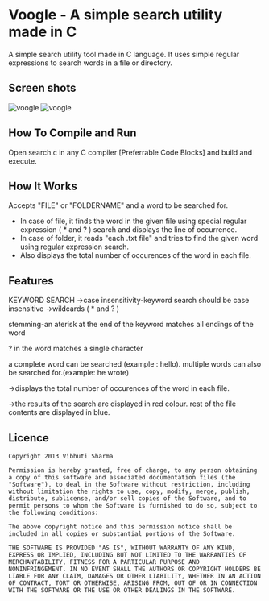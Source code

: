 Voogle - A simple search utility made in C
==========================================

A simple search utility tool made in C language. It uses simple regular expressions to search words in a file or directory.

Screen shots
------------
![voogle](http://s18.postimg.org/qrk3827wp/voogle.png "voogle")
![voogle](http://s21.postimg.org/h9oxa1xvr/voogle2.png "voogle")


How To Compile and Run
----------------------
Open search.c in any C compiler [Preferrable Code Blocks] and build and execute.


How It Works
-------------
 Accepts "FILE" or "FOLDERNAME" and a word to be searched for.
* In case of file, it finds the word in the given file using special regular expression  ( * and ? ) search and displays the line of occurrence.
* In case of folder, it reads "each .txt file" and tries to find the given word using regular expression search.
* Also displays the total number of occurences of the word in each file.


Features
---------

KEYWORD SEARCH
->case insensitivity-keyword search should be case insensitive
->wildcards ( * and ? )

stemming-an aterisk at the end of the keyword 
matches all endings of the word

? in the word matches a single character

a complete word can be searched (example : hello).
multiple words can also be searched for.(example: he wrote)

->displays the total number of occurences of the word in each file.


->the results of the search are displayed in red colour.
rest of the file contents are displayed in blue.



Licence
-------

	Copyright 2013 Vibhuti Sharma

	Permission is hereby granted, free of charge, to any person obtaining
	a copy of this software and associated documentation files (the
	"Software"), to deal in the Software without restriction, including
	without limitation the rights to use, copy, modify, merge, publish,
	distribute, sublicense, and/or sell copies of the Software, and to
	permit persons to whom the Software is furnished to do so, subject to
	the following conditions:

	The above copyright notice and this permission notice shall be
	included in all copies or substantial portions of the Software.

	THE SOFTWARE IS PROVIDED "AS IS", WITHOUT WARRANTY OF ANY KIND,
	EXPRESS OR IMPLIED, INCLUDING BUT NOT LIMITED TO THE WARRANTIES OF
	MERCHANTABILITY, FITNESS FOR A PARTICULAR PURPOSE AND
	NONINFRINGEMENT. IN NO EVENT SHALL THE AUTHORS OR COPYRIGHT HOLDERS BE
	LIABLE FOR ANY CLAIM, DAMAGES OR OTHER LIABILITY, WHETHER IN AN ACTION
	OF CONTRACT, TORT OR OTHERWISE, ARISING FROM, OUT OF OR IN CONNECTION
	WITH THE SOFTWARE OR THE USE OR OTHER DEALINGS IN THE SOFTWARE.